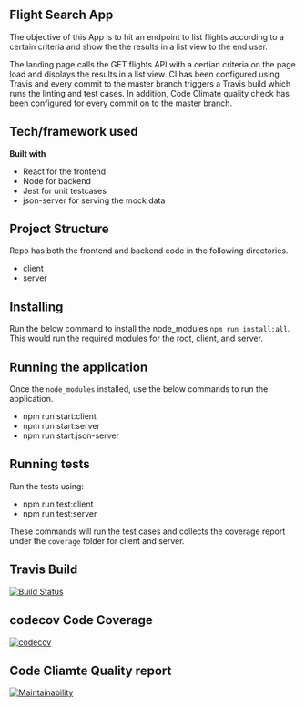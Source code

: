 ## Flight Search App
The objective of this App is to hit an endpoint to list flights according to a certain criteria and show the the results in a list view to the end user.

The landing page calls the GET flights API with a certian criteria on the page load and displays the results in a list view. CI has been configured using Travis and every commit to the master branch triggers a Travis build which runs the linting and test cases. In addition, Code Climate quality check has been configured for every commit on to the master branch.

## Tech/framework used

<b>Built with</b>
- React for the frontend
- Node for backend
- Jest for unit testcases
- json-server for serving the mock data

## Project Structure
Repo has both the frontend and backend code in the following directories.
- client
- server

## Installing
Run the below command to install the node_modules `npm run install:all`. This would run the required modules for the root, client, and server.

## Running the application
Once the `node_modules` installed, use the below commands to run the application.
- npm run start:client
- npm run start:server
- npm run start:json-server

## Running tests
Run the tests using:
- npm run test:client
- npm run test:server

These commands will run the test cases and collects the coverage report under the `coverage` folder for client and server.

## Travis Build

[![Build Status](https://travis-ci.com/devinstincts/flights-search.svg?branch=master)](https://travis-ci.com/devinstincts/flights-search)

## codecov Code Coverage

[![codecov](https://codecov.io/gh/devinstincts/flights-search/branch/master/graph/badge.svg)](https://codecov.io/gh/devinstincts/flights-search)


## Code Cliamte Quality report

[![Maintainability](https://api.codeclimate.com/v1/badges/dc235259abf236efb5cc/maintainability)](https://codeclimate.com/github/devinstincts/flights-search/maintainability)